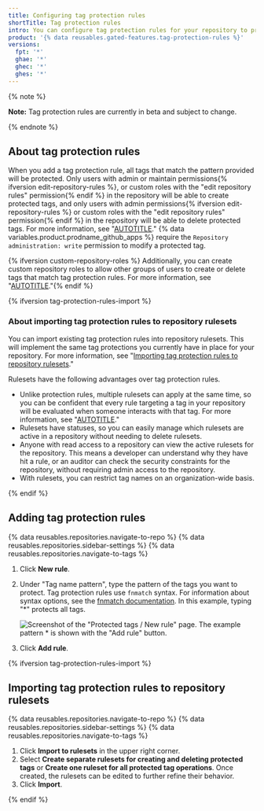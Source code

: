 ```yaml
---
title: Configuring tag protection rules
shortTitle: Tag protection rules
intro: You can configure tag protection rules for your repository to prevent contributors from creating or deleting tags.
product: '{% data reusables.gated-features.tag-protection-rules %}'
versions:
  fpt: '*'
  ghae: '*'
  ghec: '*'
  ghes: '*'
---
```


{% note %}

**Note:** Tag protection rules are currently in beta and subject to change.

{% endnote %}

## About tag protection rules

When you add a tag protection rule, all tags that match the pattern provided will be protected. Only users with admin or maintain permissions{% ifversion edit-repository-rules %}, or custom roles with the "edit repository rules" permission{% endif %} in the repository will be able to create protected tags, and only users with admin permissions{% ifversion edit-repository-rules %} or custom roles with the "edit repository rules" permission{% endif %} in the repository will be able to delete protected tags. For more information, see "[AUTOTITLE](/organizations/managing-user-access-to-your-organizations-repositories/managing-repository-roles/repository-roles-for-an-organization#permissions-for-each-role)." {% data variables.product.prodname_github_apps %} require the `Repository administration: write` permission to modify a protected tag.

{% ifversion custom-repository-roles %}
Additionally, you can create custom repository roles to allow other groups of users to create or delete tags that match tag protection rules. For more information, see "[AUTOTITLE](/organizations/managing-user-access-to-your-organizations-repositories/managing-repository-roles/managing-custom-repository-roles-for-an-organization)."{% endif %}

{% ifversion tag-protection-rules-import %}

### About importing tag protection rules to repository rulesets

You can import existing tag protection rules into repository rulesets. This will implement the same tag protections you currently have in place for your repository. For more information, see "[Importing tag protection rules to repository rulesets](#importing-tag-protection-rules-to-repository-rulesets)."

Rulesets have the following advantages over tag protection rules.

- Unlike protection rules, multiple rulesets can apply at the same time, so you can be confident that every rule targeting a tag in your repository will be evaluated when someone interacts with that tag. For more information, see "[AUTOTITLE](/repositories/configuring-branches-and-merges-in-your-repository/managing-rulesets/about-rulesets#about-rule-layering)."
- Rulesets have statuses, so you can easily manage which rulesets are active in a repository without needing to delete rulesets.
- Anyone with read access to a repository can view the active rulesets for the repository. This means a developer can understand why they have hit a rule, or an auditor can check the security constraints for the repository, without requiring admin access to the repository.
- With rulesets, you can restrict tag names on an organization-wide basis.

{% endif %}

## Adding tag protection rules

{% data reusables.repositories.navigate-to-repo %}
{% data reusables.repositories.sidebar-settings %}
{% data reusables.repositories.navigate-to-tags %}
1. Click **New rule**.
1. Under "Tag name pattern", type the pattern of the tags you want to protect. Tag protection rules use `fnmatch` syntax. For information about syntax options, see the [fnmatch documentation](https://ruby-doc.org/core-2.5.1/File.html#method-c-fnmatch). In this example, typing "\*" protects all tags.

   ![Screenshot of the "Protected tags / New rule" page. The example pattern `*` is shown with the "Add rule" button. ](/assets/images/help/repository/tag-protection-rule.png)

1. Click **Add rule**.

{% ifversion tag-protection-rules-import %}

## Importing tag protection rules to repository rulesets

{% data reusables.repositories.navigate-to-repo %}
{% data reusables.repositories.sidebar-settings %}
{% data reusables.repositories.navigate-to-tags %}
1. Click **Import to rulesets** in the upper right corner.
1. Select **Create separate rulesets for creating and deleting protected tags** or **Create one ruleset for all protected tag operations**. Once created, the rulesets can be edited to further refine their behavior.
1. Click **Import**.

{% endif %}
